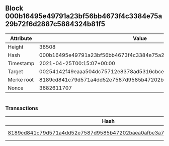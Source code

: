 ## Block 000b16495e49791a23bf56bb4673f4c3384e75a29b72f6d2887c5884324b81f5

Attribute | Value
--- | ---
Height | 38508
Hash | 000b16495e49791a23bf56bb4673f4c3384e75a29b72f6d2887c5884324b81f5
Timestamp | 2021-04-25T00:15:07+00:00
Target | 00254142f49eaaa504dc75712e8378ad5316cbcead634704b3734b6271167cc4
Merke root | 8189cd841c79d571a4dd52e7587d9585b47202baea0afbe3a790293d183be1e4
Nonce | 3682611707

```

```

### Transactions

Hash | Amount
--- | ---
[8189cd841c79d571a4dd52e7587d9585b47202baea0afbe3a790293d183be1e4](8189cd841c79d571a4dd52e7587d9585b47202baea0afbe3a790293d183be1e4.md) | 10.00000000 SKEPTI 
